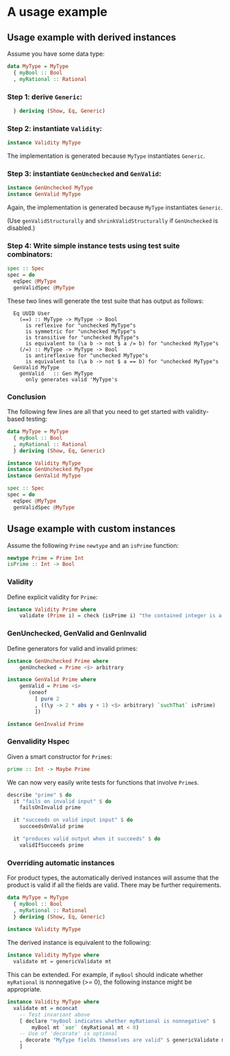 # A usage example

## Usage example with derived instances

Assume you have some data type:

``` Haskell
data MyType = MyType
  { myBool :: Bool
  , myRational :: Rational
```

### Step 1: derive `Generic`:

``` Haskell
  } deriving (Show, Eq, Generic)
```

### Step 2: instantiate `Validity`:

``` Haskell
instance Validity MyType
```

The implementation is generated because `MyType` instantiates `Generic`.

### Step 3: instantiate `GenUnchecked` and `GenValid`:

``` Haskell
instance GenUnchecked MyType
instance GenValid MyType
```

Again, the implementation is generated because `MyType` instantiates `Generic`.

(Use `genValidStructurally` and `shrinkValidStructurally` if `GenUnchecked` is disabled.)

### Step 4: Write simple instance tests using test suite combinators:

``` Haskell
spec :: Spec
spec = do
  eqSpec @MyType
  genValidSpec @MyType
```

These two lines will generate the test suite that has output as follows:

```
  Eq UUID User
    (==) :: MyType -> MyType -> Bool
      is reflexive for "unchecked MyType"s
      is symmetric for "unchecked MyType"s
      is transitive for "unchecked MyType"s
      is equivalent to (\a b -> not $ a /= b) for "unchecked MyType"s
    (/=) :: MyType -> MyType -> Bool
      is antireflexive for "unchecked MyType"s
      is equivalent to (\a b -> not $ a == b) for "unchecked MyType"s
  GenValid MyType
    genValid   :: Gen MyType
      only generates valid 'MyType's
```

### Conclusion

The following few lines are all that you need to get started with validity-based testing:

``` Haskell
data MyType = MyType
  { myBool :: Bool
  , myRational :: Rational
  } deriving (Show, Eq, Generic)

instance Validity MyType
instance GenUnchecked MyType
instance GenValid MyType

spec :: Spec
spec = do
  eqSpec @MyType
  genValidSpec @MyType
```


## Usage example with custom instances

Assume the following `Prime` `newtype` and an `isPrime` function:

``` Haskell
newtype Prime = Prime Int
isPrime :: Int -> Bool
``` 

### Validity

Define explicit validity for `Prime`:

``` Haskell
instance Validity Prime where
    validate (Prime i) = check (isPrime i) "the contained integer is a prime"
```

### GenUnchecked, GenValid and GenInvalid

Define generators for valid and invalid primes:

``` Haskell
instance GenUnchecked Prime where
    genUnchecked = Prime <$> arbitrary

instance GenValid Prime where
    genValid = Prime <$>
       (oneof
         [ pure 2
         , ((\y -> 2 * abs y + 1) <$> arbitrary) `suchThat` isPrime)
         ])

instance GenInvalid Prime
```

### Genvalidity Hspec

Given a smart constructor for `Prime`s:

``` Haskell
prime :: Int -> Maybe Prime
```

We can now very easily write tests for functions that involve `Prime`s.

``` Haskell
describe "prime" $ do
  it "fails on invalid input" $ do
    failsOnInvalid prime

  it "succeeds on valid input input" $ do
    succeedsOnValid prime

  it "produces valid output when it succeeds" $ do
    validIfSucceeds prime
```

### Overriding automatic instances

For product types, the automatically derived instances will assume that the product is valid if all the fields are valid.
There may be further requirements.

```Haskell
data MyType = MyType
  { myBool :: Bool
  , myRational :: Rational
  } deriving (Show, Eq, Generic)
  
instance Validity MyType
```

The derived instance is equivalent to the following:

```Haskell
instance Validity MyType where
  validate mt = genericValidate mt
```

This can be extended.
For example, if `myBool` should indicate whether `myRational` is nonnegative (>= 0), the following instance might be appropriate.

```Haskell
instance Validity MyType where
  validate mt = mconcat
    -- Test invariant above
    [ declare "myBool indicates whether myRational is nonnegative" $
        myBool mt `xor` (myRational mt < 0)
    -- Use of 'decorate' is optional
    , decorate "MyType fields themselves are valid" $ genericValidate mt
    ]
```
